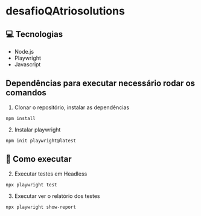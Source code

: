 # desafioQAtriosolutions

## 💻 Tecnologias
- Node.js
- Playwright
- Javascript

## Dependências para executar necessário rodar os comandos

1. Clonar o repositório, instalar as dependências
```
npm install
```

2. Instalar playwright
```
npm init playwright@latest
```


## 🤖 Como executar

2. Executar testes em Headless
```
npx playwright test 
```

3. Executar ver o relatório dos testes
```
npx playwright show-report
```
